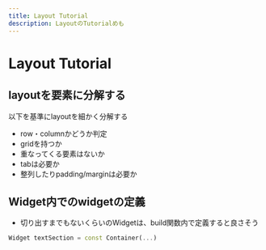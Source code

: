 ```yaml
---
title: Layout Tutorial
description: LayoutのTutorialめも
---
```

# Layout Tutorial
## layoutを要素に分解する
以下を基準にlayoutを細かく分解する
- row・columnかどうか判定
- gridを持つか
- 重なってくる要素はないか
- tabは必要か
- 整列したりpadding/marginは必要か

## Widget内でのwidgetの定義
- 切り出すまでもないくらいのWidgetは、build関数内で定義すると良さそう
```dart
Widget textSection = const Container(...) 
```

